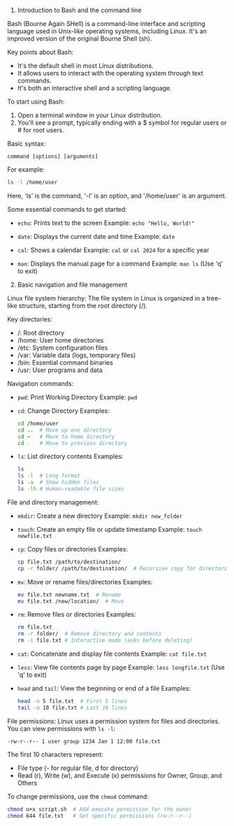 1. Introduction to Bash and the command line

Bash (Bourne Again SHell) is a command-line interface and scripting language used in Unix-like operating systems, including Linux. It's an improved version of the original Bourne Shell (sh).

Key points about Bash:
- It's the default shell in most Linux distributions.
- It allows users to interact with the operating system through text commands.
- It's both an interactive shell and a scripting language.

To start using Bash:
1. Open a terminal window in your Linux distribution.
2. You'll see a prompt, typically ending with a $ symbol for regular users or # for root users.

Basic syntax:
```
command [options] [arguments]
```

For example:
```bash
ls -l /home/user
```
Here, 'ls' is the command, '-l' is an option, and '/home/user' is an argument.

Some essential commands to get started:
- `echo`: Prints text to the screen
  Example: `echo "Hello, World!"`

- `date`: Displays the current date and time
  Example: `date`

- `cal`: Shows a calendar
  Example: `cal` or `cal 2024` for a specific year

- `man`: Displays the manual page for a command
  Example: `man ls` (Use 'q' to exit)

2. Basic navigation and file management

Linux file system hierarchy:
The file system in Linux is organized in a tree-like structure, starting from the root directory (/).

Key directories:
- /: Root directory
- /home: User home directories
- /etc: System configuration files
- /var: Variable data (logs, temporary files)
- /bin: Essential command binaries
- /usr: User programs and data

Navigation commands:
- `pwd`: Print Working Directory
  Example: `pwd`

- `cd`: Change Directory
  Examples:
  ```bash
  cd /home/user
  cd ..  # Move up one directory
  cd ~   # Move to home directory
  cd -   # Move to previous directory
  ```

- `ls`: List directory contents
  Examples:
  ```bash
  ls
  ls -l  # Long format
  ls -a  # Show hidden files
  ls -lh # Human-readable file sizes
  ```

File and directory management:
- `mkdir`: Create a new directory
  Example: `mkdir new_folder`

- `touch`: Create an empty file or update timestamp
  Example: `touch newfile.txt`

- `cp`: Copy files or directories
  Examples:
  ```bash
  cp file.txt /path/to/destination/
  cp -r folder/ /path/to/destination/  # Recursive copy for directories
  ```

- `mv`: Move or rename files/directories
  Examples:
  ```bash
  mv file.txt newname.txt  # Rename
  mv file.txt /new/location/  # Move
  ```

- `rm`: Remove files or directories
  Examples:
  ```bash
  rm file.txt
  rm -r folder/  # Remove directory and contents
  rm -i file.txt # Interactive mode (asks before deleting)
  ```

- `cat`: Concatenate and display file contents
  Example: `cat file.txt`

- `less`: View file contents page by page
  Example: `less longfile.txt` (Use 'q' to exit)

- `head` and `tail`: View the beginning or end of a file
  Examples:
  ```bash
  head -n 5 file.txt  # First 5 lines
  tail -n 10 file.txt # Last 10 lines
  ```

File permissions:
Linux uses a permission system for files and directories. You can view permissions with `ls -l`:
```
-rw-r--r-- 1 user group 1234 Jan 1 12:00 file.txt
```

The first 10 characters represent:
- File type (- for regular file, d for directory)
- Read (r), Write (w), and Execute (x) permissions for Owner, Group, and Others

To change permissions, use the `chmod` command:
```bash
chmod u+x script.sh  # Add execute permission for the owner
chmod 644 file.txt   # Set specific permissions (rw-r--r--)
```
